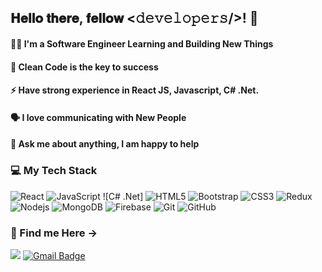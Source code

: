 
## 𝐇𝐞𝐥𝐥𝐨 𝐭𝐡𝐞𝐫𝐞, 𝐟𝐞𝐥𝐥𝐨𝐰 **<𝚍𝚎𝚟𝚎𝚕𝚘𝚙𝚎𝚛𝚜/>!** 👋
 
 #### 👨‍💻 I'm a Software Engineer Learning and Building New Things
 #### 🤫 Clean Code is the key to success
 #### :zap: Have strong experience in React JS, Javascript, C# .Net. 
 #### 🗣️ I love communicating with New People
 #### 💬 Ask me about anything, I am happy to help



### 💻 My Tech Stack 
 
![React](https://img.shields.io/badge/-React-black?style=flat-square&logo=react)
![JavaScript](https://img.shields.io/badge/-JavaScript-black?style=flat-square&logo=javascript)
![C# .Net]
![HTML5](https://img.shields.io/badge/-HTML5-black?style=flat-square&logo=html5&logoColor=white)
![Bootstrap](https://img.shields.io/badge/-Bootstrap-black?style=flat-square&logo=bootstrap)
![CSS3](https://img.shields.io/badge/-CSS3-black?style=flat-square&logo=css3)
![Redux](https://img.shields.io/badge/-Redux-black?style=flat-square&logo=Redux)
![Nodejs](https://img.shields.io/badge/-Nodejs-black?style=flat-square&logo=Node.js)
![MongoDB](https://img.shields.io/badge/-MongoDB-black?style=flat-square&logo=mongodb)
![Firebase](https://img.shields.io/badge/-Firebase-black?style=flat-square&logo=Firebase)
![Git](https://img.shields.io/badge/-Git-black?style=flat-square&logo=git)
![GitHub](https://img.shields.io/badge/-GitHub-black?style=flat-square&logo=github)


### 🔗 Find me Here ->

[<img src="https://img.shields.io/badge/Madhura_Tayade-%230077B5.svg?&style=flat-square&logo=linkedin&logoColor=white" />](https://www.linkedin.com/in/madhura-tayade-92333718a/)
[![Gmail Badge](https://img.shields.io/badge/-tayademadhura02@gmail.com-c14438?style=flat-square&logo=Gmail&logoColor=white&link=mailto:aman.atg001@gmail.com)](mailto:tayademadhura02@gmail.com)



